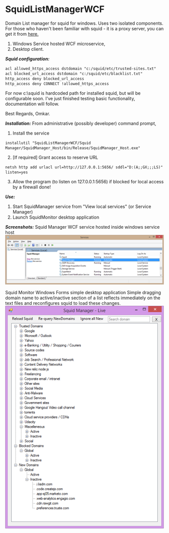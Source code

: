 # SquidListManagerWCF
Domain List manager for squid for windows. Uses two isolated components.
For those who haven't been familiar with squid - it is a proxy server, you can get it from
[here.](http://wiki.squid-cache.org/SquidFaq/BinaryPackages)

1. Windows Service hosted WCF microservice,
2. Desktop client.

**_Squid configuration:_**
```text
acl allowed_https_access dstdomain "c:/squid/etc/trusted-sites.txt"
acl blocked_url_access dstdomain "c:/squid/etc/blacklist.txt"
http_access deny blocked_url_access
http_access deny CONNECT !allowed_https_access
```

For now c:\squid is hardcoded path for installed squid, but will be configurable soon.
I've just finished testing basic functionality, documentation will follow.

Best Regards,
Omkar.

**_Installation:_**
From administrative (possibly developer) command prompt,
1. Install the service
```text
installutil "SquidListManagerWCF/Squid Manager/SquidManager_Host/bin/Release/SquidManager_Host.exe"
```
2. [If required] Grant access to reserve URL
```text
netsh http add urlacl url=http://127.0.0.1:5656/ sddl="D:(A;;GX;;;LS)" listen=yes
```
3. Allow the program (to listen on 127.0.0.1:5656) if blocked for local access by a firewall
done!

**_Use:_**
1. Start SquidManager service from "View local services" (or Service Manager)
2. Launch SquidMonitor desktop application

**_Screenshots:_**
Squid Manager WCF service hosted inside windows service host
![WCF Microservice](/Screenshots/SquidManager_WCF_Service_InAction.png)

Squid Monitor Windows Forms simple desktop application
Simple dragging domain name to active/inactive section of a list reflects immediately on the text files and reconfigures squid to load these changes.
![Squid Monitor](/Screenshots/SquidMonitor_InAction.png)
